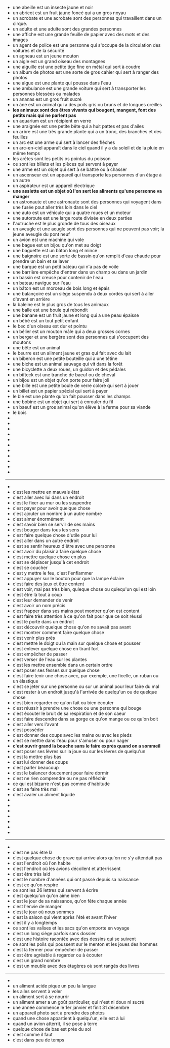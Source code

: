 - une abeille est un insecte jaune et noir
- un abricot est un fruit jaune foncé qui a un gros noyau
- un acrobate et une acrobate sont des personnes qui travaillent dans un cirque.
- un adulte et une adulte sont des grandes personnes
- une affiche est une grande feuille de papier avec des mots et des images
- un agent de police est une personne qui s'occupe de la circulation des voitures et de la sécurité
- un agneau est un jeune mouton
- un aigle est un grand oiseau des montagnes
- une aiguille est une petite tige fine en métal qui sert à coudre
- un album de photos est une sorte de gros cahier qui sert à ranger des photos
- une algue est une plante qui pousse dans l'eau
- une ambulance est une grande voiture qui sert à transporter les personnes blessées ou malades
- un ananas est un gros fruit sucré
- un âne est un animal qui a des poils gris ou bruns et de longues oreilles
- **les animaux sont des êtres vivants qui bougent, mangent, font des petits mais qui ne parlent pas**
- un aquarium est un récipient en verre
- une araignée est une petite bête qui a huit pattes et pas d'ailes
- un arbre est une très grande plante qui a un tronc, des branches et des feuilles
- un arc est une arme qui sert à lancer des flèches
- un arc-en-ciel apparaît dans le ciel quand il y a du soleil et de la pluie en même temps
- les arêtes sont les petits os pointus du poisson
- ce sont les billets et les pièces qui servent à payer
- une arme est un objet qui sert à se battre ou à chasser
- un ascenseur est un appareil qui transporte les personnes d'un étage à un autre
- un aspirateur est un appareil électrique
- **une assiette est un objet où l'on sert les aliments qu'une personne va manger**
- un astronaute et une astronaute sont des personnes qui voyagent dans une fusée pout aller très loin dans le ciel
- une auto est un véhicule qui a quatre roues et un moteur
- une autoroute est une large route divisée en deux parties
- l'autruche est le plus grqnde de tous des oiseaux
- un aveugle et une aeugle sont des personnes qui ne peuvent pas voir; la jeune aveugle du pont neuf
- un avion est une machine qui vole
- une bague est un bijou qu'on met au doigt
- une baguette est un bâton long et mince
- une baignoire est une sorte de bassin qu'on remplit d'eau chaude pour prendre un bain et se laver
- une barque est un petit bateau qui n'a pas de voile
- une barrière empêche d'entrer dans un champ ou dans un jardin
- un bassin est creusé pour contenir de l'eau
- un bateau navigue sur l'eau
- un bâton est un morceau de bois long et épais
- une balançoire est un siège suspendu à deux cordes qui sert à aller d'avant en arrière
- la baleine est le plus gros de tous les animaux
- une balle est une boule qui rebondit
- une banane est un fruit jaune et long qui a une peau épaisse
- un bébé est un tout petit enfant
- le bec d'un oiseau est dur et pointu
- un bélier est un mouton mâle qui a deux grosses cornes
- un berger et une bergère sont des personnes qui s'occupent des moutons
- une bête est un animal
- le beurre est un aliment jaune et gras qui fait avec du lait
- un biberon est une petite bouteille qui a une tétine
- une biche est un animal sauvage qui vit dans la forêt
- une bicyclette a deux roues, un guidon et des pédales
- un bifteck est une tranche de baeuf ou de cheval
- un bijou est un objet qu'on porte pour faire joli
- une bille est une petite boule de verre coloré qui sert à jouer
- un billet est un papier spécial qui sert à payer
- le blé est une plante qu'on fait pousser dans les champs
- une bobine est un objet qui sert à enrouler du fil
- un baeuf est un gros animal qu'on élève à la ferme pour sa viande
- le bois
-
-
-
-
-
-
-
-
-
-
-
- ---
-
- c'est les mettre en mauvais état
- c'est aller avec lui dans un endroit
- c'est le fixer au mur ou les suspendre
- c'est payer pour avoir quelque chose
- c'est ajouter un nombre à un autre nombre
- c'est aimer énormément
- c'est savoir bien se servir de ses mains
- c'est bouger dans tous les sens
- c'est faire quelque chose d'utile pour lui
- c'est aller dans un autre endroit
- c'est se sentir heureux d'être avec une personne
- c'est avoir du plaisir à faire quelque chose
- c'est mettre quelque chose en plus
- c'est se déplacer jusqu'à cet endroit
- c'est se coucher
- c'est y mettre le feu, c'est l'enflammer
- c'est appuyer sur le bouton pour que la lampe éclaire
- c'est faire des jeux et être content
- c'est voir, mai pas très bien, quleque chose ou qulequ'un qui est loin
- c'est être là tout à coup
- c'est leur demander de venir
- c'est avoir un nom précis
- c'est frapper dans ses mains pout montrer qu'on est content
- c'est faire très attention à ce qu'on fait pour que ce soit réussi
- c'est le porte dans un endroit
- c'est découvrir quelque chose qu'on ne savait pas avant
- c'est montrer comment faire quelque chose
- c'est venir plus près
- c'est mettre le doigt ou la main sur quelque chose et pousser
- c'est enlever quelque chose en tirant fort
- c'est empêcher de passer
- c'est verser de l'eau sur les plantes
- c'est les mettre ensemble dans un certain ordre
- c'est poser ses fesses sur quelque chose
- c'est faire tenir une chose avec, par exemple, une ficelle, un ruban ou un élastique
- c'est se jeter sur une personne ou sur un animal pour leur faire du mal
- c'est rester à un endroit jusqu'à l'arrivée de quelqu'un ou de quelque chose
- c'est bien regarder ce qu'on fait ou bien écouter
- c'est réussir à prendre une chose ou une personne qui bouge
- c'est écouter le bruit de sa respiration et de son caeur
- c'est faire descendre dans sa gorge ce qu'on mange ou ce qu'on boit
- c'est aller vers l'avant
- c'est posséder
- c'est donner des coups avec les mains ou avec les pieds
- c'est se mettre dans l'eau pour s'amuser ou pour nager
- **c'est ouvrir grand la bouche sans le faire exprès quand on a sommeil**
- c'est poser ses lèvres sur la joue ou sur les lèvres de quelqu'un
- c'est la mettre plus bas
- c'est lui donner des coups
- c'est parler beaucoup
- c'est le balancer doucement pour faire dormir
- c'est ne rien comprendre ou ne pas réfléchir
- ce qui est bizarre n'est pas comme d'habitude
- c'est se faire très mal
- c'est avaler un aliment liquide
-
-
-
-
-
-
-
- ---
-
- c'est ne pas être là
- c'est quelque chose de grave qui arrive alors qu'on ne s'y attendait pas
- c'est l'endroit où l'on habite
- c'est l'endroit où les avions décollent et atterrissent
- c'est être très laid
- c'est le nombre d'années qui ont passé depuis sa naissance
- c'est ce qu'on respire
- ce sont les 26 lettres qui servent à écrire
- c'est quelqu'un qu'on aime bien
- c'est le jour de sa naissance, qu'on fête chaque année
- c'est l'envie de manger
- c'est le jour où nous sommes
- c'est la saison qui vient après l'été et avant l'hiver
- c'est il y a longtemps
- ce sont les valises et les sacs qu'on emporte en voyage
- c'est un long siège parfois sans dossier
- c'est une histoire racontée avec des dessins qui se suivent
- ce sont les poils qui poussent sur le menton et les joues des hommes
- c'est la fermer pour empêcher de passer
- c'est être agréable à regarder ou à écouter
- c'est un grand nombre
- c'est un meuble avec des étagères où sont rangés des livres
- ---
-
- un aliment acide pique un peu la langue
- les ailes servent à voler
- un aliment sert à se nourrir
- un aliment amer a un goût particulier, qui n'est ni doux ni sucré
- une année commence le 1er janvier et finit 31 décembre
- un appareil photo sert à prendre des photos
- quand une chose appartient à quelqu'un, elle est à lui
- quand un avion atterrit, il se pose à terre
- quelque chose de bas est près du sol
- c'est comme il faut
- c'est dans peu de temps